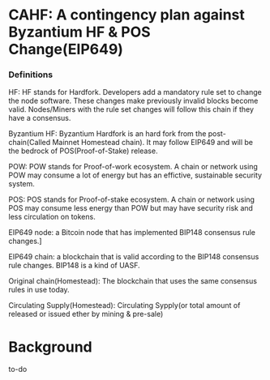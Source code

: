 # CAHF: A contingency plan against Byzantium HF & POS Change(EIP649)
### Definitions
HF: HF stands for Hardfork.  Developers add a mandatory rule set to change the node software. These changes make previously invalid blocks become valid. Nodes/Miners with the rule set changes will follow this chain if they have a consensus.

Byzantium HF: Byzantium Hardfork is an hard fork from the post-chain(Called Mainnet Homestead chain). It may follow EIP649 and will be the bedrock of POS(Proof-of-Stake) release.

POW: POW stands for Proof-of-work ecosystem. A chain or network using POW may consume a lot of energy but has an effictive, sustainable security system.

POS: POS stands for Proof-of-stake ecosystem. A chain or network using POS may consume less energy than POW but may have security risk and less circulation on tokens.

EIP649 node: a Bitcoin node that has implemented BIP148 consensus rule changes.]

EIP649 chain: a blockchain that is valid according to the BIP148 consensus rule changes. BIP148 is a kind of UASF.

Original chain(Homestead): The blockchain that uses the same consensus rules in use today.

Circulating Supply(Homestead): Circulating Sypply(or total amount of released or issued ether by mining & pre-sale)

# Background
to-do

